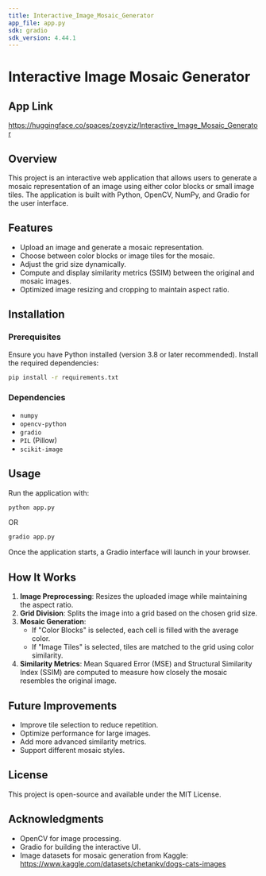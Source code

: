 ```yaml
---
title: Interactive_Image_Mosaic_Generator
app_file: app.py
sdk: gradio
sdk_version: 4.44.1
---
```

# Interactive Image Mosaic Generator

## App Link
https://huggingface.co/spaces/zoeyziz/Interactive_Image_Mosaic_Generator


## Overview
This project is an interactive web application that allows users to generate a mosaic representation of an image using either color blocks or small image tiles. The application is built with Python, OpenCV, NumPy, and Gradio for the user interface.

## Features
- Upload an image and generate a mosaic representation.
- Choose between color blocks or image tiles for the mosaic.
- Adjust the grid size dynamically.
- Compute and display similarity metrics (SSIM) between the original and mosaic images.
- Optimized image resizing and cropping to maintain aspect ratio.

## Installation
### Prerequisites
Ensure you have Python installed (version 3.8 or later recommended). Install the required dependencies:

```bash
pip install -r requirements.txt
```

### Dependencies
- `numpy`
- `opencv-python`
- `gradio`
- `PIL` (Pillow)
- `scikit-image`

## Usage
Run the application with:

```bash
python app.py
```
OR

```bash
gradio app.py
```

Once the application starts, a Gradio interface will launch in your browser.


## How It Works
1. **Image Preprocessing**: Resizes the uploaded image while maintaining the aspect ratio.
2. **Grid Division**: Splits the image into a grid based on the chosen grid size.
3. **Mosaic Generation**:
   - If "Color Blocks" is selected, each cell is filled with the average color.
   - If "Image Tiles" is selected, tiles are matched to the grid using color similarity.
4. **Similarity Metrics**: Mean Squared Error (MSE) and Structural Similarity Index (SSIM) are computed to measure how closely the mosaic resembles the original image.


## Future Improvements
- Improve tile selection to reduce repetition.
- Optimize performance for large images.
- Add more advanced similarity metrics.
- Support different mosaic styles.

## License
This project is open-source and available under the MIT License.

## Acknowledgments
- OpenCV for image processing.
- Gradio for building the interactive UI.
- Image datasets for mosaic generation from Kaggle: https://www.kaggle.com/datasets/chetankv/dogs-cats-images
